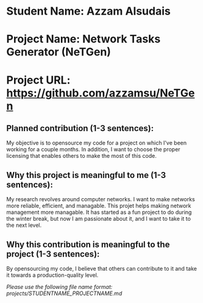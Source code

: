 
# Student Name: Azzam Alsudais
# Project Name: Network Tasks Generator (NeTGen)
# Project URL: https://github.com/azzamsu/NeTGen

## Planned contribution (1-3 sentences):
My objective is to opensource my code for a project on which I've been working for a couple months. In addition, I want to choose the proper licensing that enables others to make the most of this code.

## Why this project is meaningful to me (1-3 sentences):
My research revolves around computer networks. I want to make networks more reliable, efficient, and managable. This projet helps making network management more managable. It has started as a fun project to do during the winter break, but now I am passionate about it, and I want to take it to the next level.

## Why this contribution is meaningful to the project (1-3 sentences):
By opensourcing my code, I believe that others can contribute to it and take it towards a production-quality level.

*Please use the following file name format: projects/STUDENTNAME_PROJECTNAME.md*
